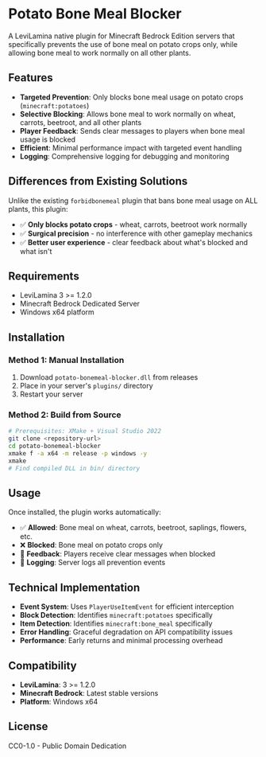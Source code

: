 # Potato Bone Meal Blocker

A LeviLamina native plugin for Minecraft Bedrock Edition servers that specifically prevents the use of bone meal on potato crops only, while allowing bone meal to work normally on all other plants.

## Features

- **Targeted Prevention**: Only blocks bone meal usage on potato crops (`minecraft:potatoes`)
- **Selective Blocking**: Allows bone meal to work normally on wheat, carrots, beetroot, and all other plants
- **Player Feedback**: Sends clear messages to players when bone meal usage is blocked
- **Efficient**: Minimal performance impact with targeted event handling
- **Logging**: Comprehensive logging for debugging and monitoring

## Differences from Existing Solutions

Unlike the existing `forbidbonemeal` plugin that bans bone meal usage on ALL plants, this plugin:
- ✅ **Only blocks potato crops** - wheat, carrots, beetroot work normally
- ✅ **Surgical precision** - no interference with other gameplay mechanics
- ✅ **Better user experience** - clear feedback about what's blocked and what isn't

## Requirements

- LeviLamina 3 >= 1.2.0
- Minecraft Bedrock Dedicated Server
- Windows x64 platform

## Installation

### Method 1: Manual Installation

1. Download `potato-bonemeal-blocker.dll` from releases
2. Place in your server's `plugins/` directory
3. Restart your server

### Method 2: Build from Source

```bash
# Prerequisites: XMake + Visual Studio 2022
git clone <repository-url>
cd potato-bonemeal-blocker
xmake f -a x64 -m release -p windows -y
xmake
# Find compiled DLL in bin/ directory
```

## Usage

Once installed, the plugin works automatically:

- ✅ **Allowed**: Bone meal on wheat, carrots, beetroot, saplings, flowers, etc.
- ❌ **Blocked**: Bone meal on potato crops only
- 📢 **Feedback**: Players receive clear messages when blocked
- 📝 **Logging**: Server logs all prevention events

## Technical Implementation

- **Event System**: Uses `PlayerUseItemEvent` for efficient interception
- **Block Detection**: Identifies `minecraft:potatoes` specifically
- **Item Detection**: Identifies `minecraft:bone_meal` specifically
- **Error Handling**: Graceful degradation on API compatibility issues
- **Performance**: Early returns and minimal processing overhead

## Compatibility

- **LeviLamina**: 3 >= 1.2.0
- **Minecraft Bedrock**: Latest stable versions
- **Platform**: Windows x64

## License

CC0-1.0 - Public Domain Dedication
